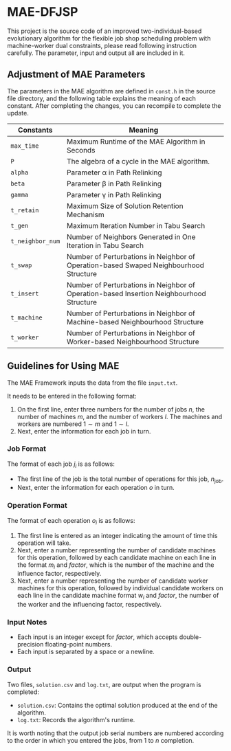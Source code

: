 # MAE-DFJSP

This project is the source code of an improved two-individual-based evolutionary algorithm for the flexible job shop scheduling problem with machine-worker dual constraints, please read following instruction carefully. The parameter, input and output all are included in it.

## Adjustment of MAE Parameters

The parameters in the MAE algorithm are defined in `const.h` in the source file directory, and the following table explains the meaning of each constant. After completing the changes, you can recompile to complete the update.

| Constants         | Meaning                                                                 |
|-------------------|-------------------------------------------------------------------------|
| `max_time`        | Maximum Runtime of the MAE Algorithm in Seconds                        |
| `P`               | The algebra of a cycle in the MAE algorithm.                          |
| `alpha`           | Parameter α in Path Relinking                                          |
| `beta`            | Parameter β in Path Relinking                                          |
| `gamma`           | Parameter γ in Path Relinking                                          |
| `t_retain`        | Maximum Size of Solution Retention Mechanism                           |
| `t_gen`           | Maximum Iteration Number in Tabu Search                                |
| `t_neighbor_num`  | Number of Neighbors Generated in One Iteration in Tabu Search          |
| `t_swap`          | Number of Perturbations in Neighbor of Operation-based Swaped Neighbourhood Structure                           |
| `t_insert`        | Number of Perturbations in Neighbor of Operation-based Insertion Neighbourhood Structure                           |
| `t_machine`       | Number of Perturbations in Neighbor of Machine-based Neighbourhood Structure                           |
| `t_worker`        | Number of Perturbations in Neighbor of Worker-based Neighbourhood Structure                          |

## Guidelines for Using MAE

The MAE Framework inputs the data from the file `input.txt`.  

It needs to be entered in the following format:  

1. On the first line, enter three numbers for the number of jobs $n$, the number of machines $m$, and the number of workers $l$. The machines and workers are numbered $1 \sim m$ and $1 \sim l$.  
2. Next, enter the information for each job in turn.  

### Job Format

The format of each job $j_i$ is as follows:  

- The first line of the job is the total number of operations for this job, $n_\text{job}$.  
- Next, enter the information for each operation $o$ in turn.  

### Operation Format

The format of each operation $o_i$ is as follows:  

1. The first line is entered as an integer indicating the amount of time this operation will take.  
2. Next, enter a number representing the number of candidate machines for this operation, followed by each candidate machine on each line in the format $m_i$ and $factor$, which is the number of the machine and the influence factor, respectively.  
3. Next, enter a number representing the number of candidate worker machines for this operation, followed by individual candidate workers on each line in the candidate machine format $w_i$ and $factor$, the number of the worker and the influencing factor, respectively.  

### Input Notes

- Each input is an integer except for $factor$, which accepts double-precision floating-point numbers.  
- Each input is separated by a space or a newline.  

### Output

Two files, `solution.csv` and `log.txt`, are output when the program is completed:  

- `solution.csv`: Contains the optimal solution produced at the end of the algorithm.  
- `log.txt`: Records the algorithm's runtime.  

It is worth noting that the output job serial numbers are numbered according to the order in which you entered the jobs, from $1$ to $n$ completion.
